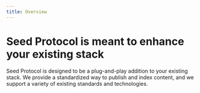 ```yaml
---
title: Overview
---
```


# Seed Protocol is meant to enhance your existing stack

Seed Protocol is designed to be a plug-and-play addition to your existing stack. We provide a standardized way to publish and index content, and we support a variety of existing standards and technologies.


